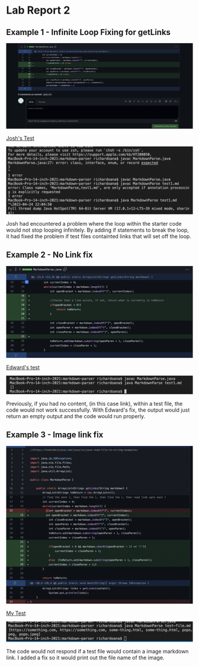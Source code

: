 # Lab Report 2

## Example 1 - Infinite Loop Fixing for getLinks
![Image](sc1.png)

[Josh's Test](https://github.com/Joshjppark/markdown-parser/commit/a730bb5a104234452fc0389fdb2dcd339273f477)

![Image](sc2.png)

Josh had encountered a problem where the loop within the starter code would not stop looping infinitely. By adding if statements to break the loop, it had fixed the problem if test files containted links that will set off the loop.

## Example 2 - No Link fix
![Image](sc3.png)

[Edward's test](https://github.com/EdwardNew/markdown-parser/commit/6e02cd6bcf40bb1938e85b9a0791326e94951081)

![Image](sc4.png)

Previously, if you had no content, (in this case link), within a test file, the code would not work successfully. With Edward's fix, the output would just return an empty output and the code would run properly.

## Example 3 - Image link fix

![Image](sc5.png)

[My Test](https://github.com/richarddau/markdown-parser/commit/af2c7131d21dfc610675eaef8b9c38f26e49af08)

![Image](sc6.png)

The code would not respond if a test file would contain a image markdown link. I added a fix so it would print out the file name of the image. 

